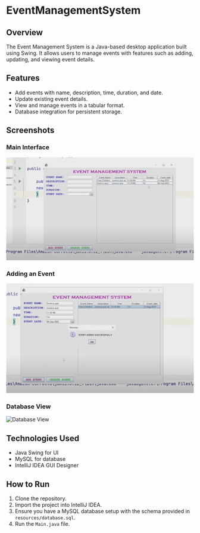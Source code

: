 # EventManagementSystem

## Overview
The Event Management System is a Java-based desktop application built using Swing. It allows users to manage events with features such as adding, updating, and viewing event details.

## Features
- Add events with name, description, time, duration, and date.
- Update existing event details.
- View and manage events in a tabular format.
- Database integration for persistent storage.

## Screenshots
### Main Interface
![Main Interface](resources/main_interface.png)

### Adding an Event
![Adding Event](resources/add_event.png)

### Database View
![Database View](resources/database_view.png)

## Technologies Used
- Java Swing for UI
- MySQL for database
- IntelliJ IDEA GUI Designer

## How to Run
1. Clone the repository.
2. Import the project into IntelliJ IDEA.
3. Ensure you have a MySQL database setup with the schema provided in `resources/database.sql`.
4. Run the `Main.java` file.
